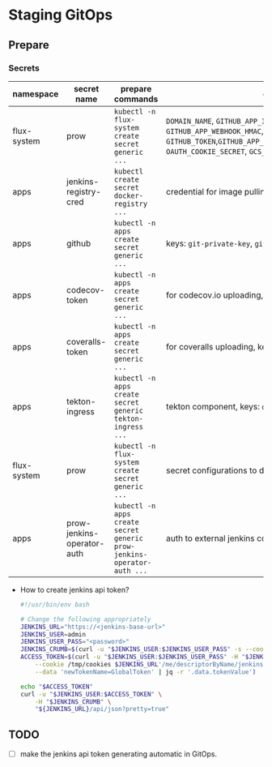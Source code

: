# Staging GitOps

## Prepare

### Secrets

| namespace   | secret name                | prepare commands                                                       | description                                                                                                                                                                                     |
| ----------- | -------------------------- | ---------------------------------------------------------------------- | ----------------------------------------------------------------------------------------------------------------------------------------------------------------------------------------------- |
| flux-system | prow                       | `kubectl -n flux-system create secret generic ...`                     | `DOMAIN_NAME`, `GITHUB_APP_ID`, `GITHUB_APP_CERT`, `GITHUB_APP_WEBHOOK_HMAC`, `GITHUB_TOKEN`,`GITHUB_APP_CLIENT_ID`,`GITHUB_APP_CLIENT_SECRET`, `OAUTH_COOKIE_SECRET`, `GCS_CREDENTIALS_BASE64` |  |
| apps        | jenkins-registry-cred      | `kubectl create secret docker-registry ...`                            | credential for image pulling                                                                                                                                                                    |
| apps        | github                     | `kubectl -n apps create secret generic ...`                            | keys: `git-private-key`, `git-username`, `bot-token`                                                                                                                                            |
| apps        | codecov-token              | `kubectl -n apps create secret generic ...`                            | for codecov.io uploading, keys: `tidb`, `tikv-migration`, `tiflow`                                                                                                                              |
| apps        | coveralls-token            | `kubectl -n apps create secret generic ...`                            | for coveralls uploading, keys: `tiflow`                                                                                                                                                         |
| apps        | tekton-ingress             | `kubectl -n apps create secret generic tekton-ingress ...`             | tekton component, keys: `domain`, `path_for_dashboard`                                                                                                                                          |
| flux-system | prow                       | `kubectl -n flux-system create secret generic ...`                     | secret configurations to deploy prow github app                                                                                                                                                 |
| apps        | prow-jenkins-operator-auth | `kubectl -n apps create secret generic prow-jenkins-operator-auth ...` | auth to external jenkins controller, keys: `user`, `token`                                                                                                                                      |

- How to create jenkins api token?
   > 
    ```bash
    #!/usr/bin/env bash

    # Change the following appropriately
    JENKINS_URL="https://<jenkins-base-url>"
    JENKINS_USER=admin
    JENKINS_USER_PASS="<password>"
    JENKINS_CRUMB=$(curl -u "$JENKINS_USER:$JENKINS_USER_PASS" -s --cookie-jar /tmp/cookies $JENKINS_URL'/crumbIssuer/api/xml?xpath=concat(//crumbRequestField,":",//crumb)')
    ACCESS_TOKEN=$(curl -u "$JENKINS_USER:$JENKINS_USER_PASS" -H "$JENKINS_CRUMB" -s \
        --cookie /tmp/cookies $JENKINS_URL'/me/descriptorByName/jenkins.security.ApiTokenProperty/generateNewToken' \
        --data 'newTokenName=GlobalToken' | jq -r '.data.tokenValue')

    echo "$ACCESS_TOKEN"
    curl -u "$JENKINS_USER:$ACCESS_TOKEN" \
        -H "$JENKINS_CRUMB" \
        "${JENKINS_URL}/api/json?pretty=true"
    ```

## TODO

- [ ] make the jenkins api token generating automatic in GitOps. 

